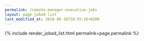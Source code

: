 ```yaml
---
permalink: /remote-manager-executive-jobs
layout: page-jobad-list
last_modified_at: 2018-09-16T18:55:26+0200
---
```

{% include render_jobad_list.html permalink=page.permalink %}

